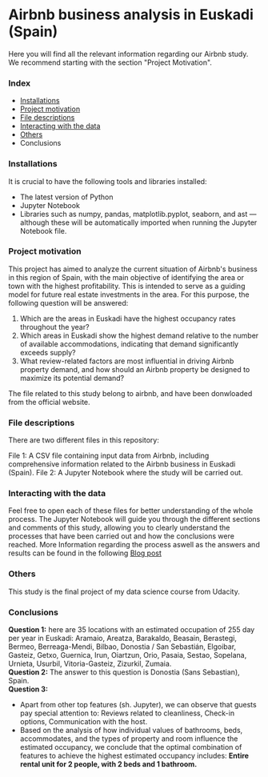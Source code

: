 # Airbnb business analysis in Euskadi (Spain)
Here you will find all the relevant information regarding our Airbnb study.
We recommend starting with the section "Project Motivation".

### Index
- [Installations](#Installations)
- [Project motivation](#Project-motivation)
- [File descriptions](#File-desciption)
- [Interacting with the data](#Interacting-with-the-data)
- [Others](#Others)
- Conclusions
  
### Installations
It is crucial to have the following tools and libraries installed:
- The latest version of Python
- Jupyter Notebook
- Libraries such as numpy, pandas, matplotlib.pyplot, seaborn, and ast — although these will be automatically imported when running the Jupyter Notebook file.

### Project motivation
This project has aimed to analyze the current situation of Airbnb's business in this region of Spain, with the main objective of identifying the area or town with the highest profitability. This is intended to serve as a guiding model for future real estate investments in the area.
For this purpose, the following question will be answered:
1. Which are the areas in Euskadi have the highest occupancy rates throughout the year?
2. Which areas in Euskadi show the highest demand relative to the number of available accommodations, indicating that demand significantly exceeds supply?
3. What review-related factors are most influential in driving Airbnb property demand, and how should an Airbnb property be designed to maximize its potential demand?

The file related to this study belong to airbnb, and have been donwloaded from the official website.

### File descriptions
There are two different files in this repository:

File 1: A CSV file containing input data from Airbnb, including comprehensive information related to the Airbnb business in Euskadi (Spain).
File 2: A Jupyter Notebook where the study will be carried out.

### Interacting with the data
Feel free to open each of these files for better understanding of the whole process.
The Jupyter Notebook will guide you through the different sections and comments of this study, allowing you to clearly understand the processes that have been carried out and how the conclusions were reached.
More Information regarding the process aswell as the answers and results can be found in the following [Blog post](https://medium.com/@dgcabo1/text-cf63bcf4246f)

### Others
This study is the final project of my data science course from Udacity.

### Conclusions
**Question 1:** here are 35 locations with an estimated occupation of 255 day per year in Euskadi:
Aramaio, Areatza, Barakaldo, Beasain, Berastegi, Bermeo, Berreaga-Mendi, Bilbao, Donostia / San Sebastián, Elgoibar, Gasteiz, Getxo, Guernica, Irun, Oiartzun, Orio, Pasaia, Sestao, Sopelana, Urnieta, Usurbil, Vitoria-Gasteiz, Zizurkil, Zumaia.  
**Question 2:** The answer to this question is Donostia (Sans Sebastian), Spain.  
**Question 3:**  
- Apart from other top features (sh. Jupyter), we can observe that guests pay special attention to: Reviews related to cleanliness, Check-in options, Communication with the host.
- Based on the analysis of how individual values of bathrooms, beds, accommodates, and the types of property and room influence the estimated occupancy, we conclude that the optimal combination of features to achieve the highest estimated occupancy includes:
**Entire rental unit for 2 people, with 2 beds and 1 bathroom.**

